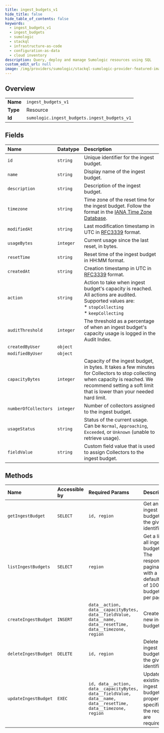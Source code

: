 ```yaml
---
title: ingest_budgets_v1
hide_title: false
hide_table_of_contents: false
keywords:
  - ingest_budgets_v1
  - ingest_budgets
  - sumologic    
  - stackql
  - infrastructure-as-code
  - configuration-as-data
  - cloud inventory
description: Query, deploy and manage Sumologic resources using SQL
custom_edit_url: null
image: /img/providers/sumologic/stackql-sumologic-provider-featured-image.png
---
```

  
    

## Overview
<table><tbody>
<tr><td><b>Name</b></td><td><code>ingest_budgets_v1</code></td></tr>
<tr><td><b>Type</b></td><td>Resource</td></tr>
<tr><td><b>Id</b></td><td><code>sumologic.ingest_budgets.ingest_budgets_v1</code></td></tr>
</tbody></table>

## Fields
| Name | Datatype | Description |
|:-----|:---------|:------------|
| `id` | `string` | Unique identifier for the ingest budget. |
| `name` | `string` | Display name of the ingest budget. |
| `description` | `string` | Description of the ingest budget. |
| `timezone` | `string` | Time zone of the reset time for the ingest budget. Follow the format in the [IANA Time Zone Database](https://en.wikipedia.org/wiki/List_of_tz_database_time_zones#List). |
| `modifiedAt` | `string` | Last modification timestamp in UTC in [RFC3339](https://tools.ietf.org/html/rfc3339) format. |
| `usageBytes` | `integer` | Current usage since the last reset, in bytes. |
| `resetTime` | `string` | Reset time of the ingest budget in HH:MM format. |
| `createdAt` | `string` | Creation timestamp in UTC in [RFC3339](https://tools.ietf.org/html/rfc3339) format. |
| `action` | `string` | Action to take when ingest budget's capacity is reached. All actions are audited. Supported values are:<br />  * `stopCollecting`<br />  * `keepCollecting` |
| `auditThreshold` | `integer` | The threshold as a percentage of when an ingest budget's capacity usage is logged in the Audit Index. |
| `createdByUser` | `object` |  |
| `modifiedByUser` | `object` |  |
| `capacityBytes` | `integer` | Capacity of the ingest budget, in bytes. It takes a few minutes for Collectors to stop collecting when capacity is reached. We recommend setting a soft limit that is lower than your needed hard limit. |
| `numberOfCollectors` | `integer` | Number of collectors assigned to the ingest budget. |
| `usageStatus` | `string` | Status of the current usage. Can be `Normal`, `Approaching`, `Exceeded`, or `Unknown` (unable to retrieve usage). |
| `fieldValue` | `string` | Custom field value that is used to assign Collectors to the ingest budget. |
## Methods
| Name | Accessible by | Required Params | Description |
|:-----|:--------------|:----------------|:------------|
| `getIngestBudget` | `SELECT` | `id, region` | Get an ingest budget by the given identifier. |
| `listIngestBudgets` | `SELECT` | `region` | Get a list of all ingest budgets. The response is paginated with a default limit of 100 budgets per page. |
| `createIngestBudget` | `INSERT` | `data__action, data__capacityBytes, data__fieldValue, data__name, data__resetTime, data__timezone, region` | Create a new ingest budget. |
| `deleteIngestBudget` | `DELETE` | `id, region` | Delete an ingest budget with the given identifier. |
| `updateIngestBudget` | `EXEC` | `id, data__action, data__capacityBytes, data__fieldValue, data__name, data__resetTime, data__timezone, region` | Update an existing ingest budget. All properties specified in the request are required. |
